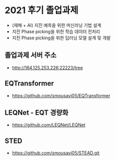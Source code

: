 # 2021 후기 졸업과제
* (재해 + AI) 지진 예측을 위한 머신러닝 기법 설계
* 지진 Phase picking을 위한 학습 데이터 전처리
* 지진 Phase picking을 위한 딥러닝 모델 설계 및 개발


## 졸업과제 서버 주소
* http://164.125.253.226:22223/tree

## EQTransformer
* https://github.com/smousavi05/EQTransformer

## LEQNet - EQT 경량화
* https://github.com/LEQNet/LEQNet

## STED
* https://github.com/smousavi05/STEAD.git
